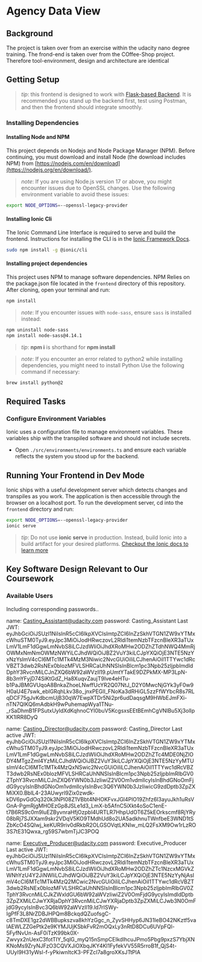 
# Agency Data View

## Background

The project is taken over from an exercise within the udacity nano degree training. The frond-end is taken over from the COffee-Shop project. Therefore tool-environment, design and architecture are identical

## Getting Setup

> _tip_: this frontend is designed to work with [Flask-based Backend](../backend). It is recommended you stand up the backend first, test using Postman, and then the frontend should integrate smoothly.

### Installing Dependencies

#### Installing Node and NPM

This project depends on Nodejs and Node Package Manager (NPM). Before continuing, you must download and install Node (the download includes NPM) from [https://nodejs.com/en/download](https://nodejs.org/en/download/).

> _note_: If you are using Node.js version 17 or above, you might encounter issues due to OpenSSL changes. Use the following environment variable to avoid these issues:

```bash
export NODE_OPTIONS=--openssl-legacy-provider
```

#### Installing Ionic Cli

The Ionic Command Line Interface is required to serve and build the frontend. Instructions for installing the CLI is in the [Ionic Framework Docs](https://ionicframework.com/docs/installation/cli).

```bash
sudo npm install -g @ionic/cli
```

#### Installing project dependencies

This project uses NPM to manage software dependencies. NPM Relies on the package.json file located in the `frontend` directory of this repository. After cloning, open your terminal and run:

```bash
npm install
```

> _note_: If you encounter issues with `node-sass`, ensure `sass` is installed instead:

```bash
npm uninstall node-sass
npm install node-sass@4.14.1
```
> _tip_: **npm i** is shorthand for **npm install**

> _note_: If you encounter an error related to python2 while installing dependencies, you might need to install Python  Use the following command if necessary:
```bash
brew install python@2
```

## Required Tasks

### Configure Environment Variables

Ionic uses a configuration file to manage environment variables. These variables ship with the transpiled software and should not include secrets.

- Open `./src/environments/environments.ts` and ensure each variable reflects the system you stood up for the backend.

## Running Your Frontend in Dev Mode

Ionic ships with a useful development server which detects changes and transpiles as you work. The application is then accessible through the browser on a localhost port. To run the development server, cd into the `frontend` directory and run:

```bash
export NODE_OPTIONS=--openssl-legacy-provider
ionic serve
```

> _tip_: Do not use **ionic serve** in production. Instead, build Ionic into a build artifact for your desired platforms.
> [Checkout the Ionic docs to learn more](https://ionicframework.com/docs/cli/commands/build)

## Key Software Design Relevant to Our Coursework


### Available Users

Including corresponding passwords..

name: Casting_Assistant@udacity.com
password: Casting_Assistant
Last JWT: 
eyJhbGciOiJSUzI1NiIsInR5cCI6IkpXVCIsImtpZCI6InZzSkhVTGN1ZW9xYTMxcWhuSTM0TyJ9.eyJpc3MiOiJodHRwczovL2Rldi1temNzbTFzcnBleXR3aTUxLmV1LmF1dGgwLmNvbS8iLCJzdWIiOiJhdXRoMHw2ODZhZTdhNWQ4MmRjOWMxNmNmOWMzNWYiLCJhdWQiOiJBZ2VuY3kiLCJpYXQiOjE3NTE5NzYxNzYsImV4cCI6MTc1MTk4MzM3Niwic2NvcGUiOiIiLCJhenAiOiI1TTYwc1dRcVBZT3dwb2RsNEx0blozMFVLSHRCaUhNNSIsInBlcm1pc3Npb25zIjpbImdldDphY3RvcnMiLCJnZXQ6bW92aWVzIl19.pUmtYTakE9DZPkMX-MP3LpN-8b3mYFyjD74SiKtGdZ_Ha8XuqvZaujT9lve4eHTu-b1PaJBMGVUqoA8BnkaZhoeLNwffUcYR2Q07NtJ_D2Y0MwcNjGYk3yF0w9H0aU4E7swk_eblGRqhLkv38o_jnxPEGlI_FNoKa3dRHiGL5zzFfWYbcR8s7RLqDCF75gJvKdbcmUjB30qW7EwpXTDr5Ni2pr6udDaqsgM9HWbEJmFXi-nTN7QIKQ6mAdbkH9wPuhemapWya1TNu-_rSaDhmB1FPSutxUyldXdKqhnoCYI0buV5KcgsxsEEtBEmhCgVNlBu5Xj3olIpKK1lRR8DyQ

name: Casting_Director@udacity.com
password: Casting_Director
Last active JWT: 
eyJhbGciOiJSUzI1NiIsInR5cCI6IkpXVCIsImtpZCI6InZzSkhVTGN1ZW9xYTMxcWhuSTM0TyJ9.eyJpc3MiOiJodHRwczovL2Rldi1temNzbTFzcnBleXR3aTUxLmV1LmF1dGgwLmNvbS8iLCJzdWIiOiJhdXRoMHw2ODZhZTc4MDE0NjZlODY4MTgzZmI4YzMiLCJhdWQiOiJBZ2VuY3kiLCJpYXQiOjE3NTE5NzYyMTUsImV4cCI6MTc1MTk4MzQxNSwic2NvcGUiOiIiLCJhenAiOiI1TTYwc1dRcVBZT3dwb2RsNEx0blozMFVLSHRCaUhNNSIsInBlcm1pc3Npb25zIjpbImRlbGV0ZTphY3RvcnMiLCJnZXQ6YWN0b3JzIiwiZ2V0Om1vdmllcyIsInBhdGNoOmFjdG9ycyIsInBhdGNoOm1vdmllcyIsInBvc3Q6YWN0b3JzIiwicG9zdDptb3ZpZXMiXX0.BblL4-23AUwyrl9Zix0zwdk-kDV6pvGdOq320k3NPl08Z1VBbt4NHOKFvxJGl4PlO19Zhfz6I3ayuJkh1uRsVGnA-PgmRjgMHOEzGp8JSLe1d3_LmX-b5AfnC5iXkt4oSoC1enE-t7B6RS9c0m9IuEZByvnraHfjOzpbl4URTLR7HhpUdOT6Z5kEOrkscmf8RjYRy08bRj7SJXXam9skr2VDqV5KO9TMdhUd8o2UA5adkhnuTWnfbeE3WND1tSZbKcO4SQIwj_keKUR9riv0dRkbR2OLGSOVqtLKNIw_mLQ2FsXM9Ow1rLzRO3S7tE31Qwxa_rg59S7wbmTjJC3POQ


name: Executive_Producer@udacity.com
password: Executive_Producer
Last active JWT:
eyJhbGciOiJSUzI1NiIsInR5cCI6IkpXVCIsImtpZCI6InZzSkhVTGN1ZW9xYTMxcWhuSTM0TyJ9.eyJpc3MiOiJodHRwczovL2Rldi1temNzbTFzcnBleXR3aTUxLmV1LmF1dGgwLmNvbS8iLCJzdWIiOiJhdXRoMHw2ODZhZTc1NzcxMGVkZWNhYzU4Y2JiNWIiLCJhdWQiOiJBZ2VuY3kiLCJpYXQiOjE3NTE5NzYyNjAsImV4cCI6MTc1MTk4MzQ2MCwic2NvcGUiOiIiLCJhenAiOiI1TTYwc1dRcVBZT3dwb2RsNEx0blozMFVLSHRCaUhNNSIsInBlcm1pc3Npb25zIjpbImRlbGV0ZTphY3RvcnMiLCJkZWxldGU6bW92aWVzIiwiZ2V0OmFjdG9ycyIsImdldDptb3ZpZXMiLCJwYXRjaDphY3RvcnMiLCJwYXRjaDptb3ZpZXMiLCJwb3N0OmFjdG9ycyIsInBvc3Q6bW92aWVzIl19.ld7rISWy-IgPfF3L8NrZDBJHPQm8BckqdQZuofsgC-c8TmDXE1gz2dWBBupkszva8khYzGgc_n_ZyvSHHyp6JN31IeBO42NKztf5valAEWLZZGePtk2e9KYMJUjKSbkFvR2mOQxLy3nRtD8DCu6UVpFQl-5FyfNvUn-AsF0iTzK99bk0X-Zwvyx2nUexC3fotTIY_5qlG_myQ15nSmpCEIkdlhcuJPmo5Pbg9pxzS7YbjXNKNoMs9ZryNJFzO3CQVXJiOXbqJKY4KI1FyfekVV55R5rroB1f_QjS4t-UUyl9H31yWsl-f-yPkiwnItcK3-PFZcI7a8groXKsJTtPlA